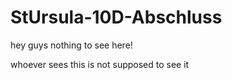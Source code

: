 # StUrsula-10D-Abschluss

hey guys nothing to see here!

whoever sees this is not supposed to see it